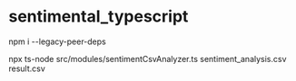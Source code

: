# sentimental_typescript


npm i --legacy-peer-deps

npx ts-node src/modules/sentimentCsvAnalyzer.ts sentiment_analysis.csv result.csv
